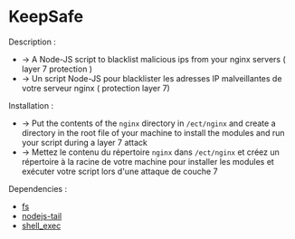 # KeepSafe
 Description :
   * -> A Node-JS script to blacklist malicious ips from your nginx servers ( layer 7 protection )
   * -> Un script Node-JS pour blacklister les adresses IP malveillantes de votre serveur nginx ( protection layer 7)

 Installation :
   * -> Put the contents of the `nginx` directory in ``/ect/nginx`` and create a directory in the root file of your machine to install the modules and run your script during a layer 7 attack 
   * -> Mettez le contenu du répertoire `nginx` dans ``/ect/nginx`` et créez un répertoire à la racine de votre machine pour installer les modules et exécuter votre script lors d'une attaque de couche 7 

 Dependencies :
  * [fs](https://www.npmjs.com/package/fs "lien")
  * [nodejs-tail](https://www.npmjs.com/package/nodejs-tail "lien")
  * [shell_exec](https://www.npmjs.com/package/shell_exec "lien")
